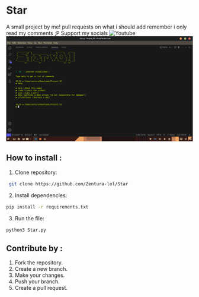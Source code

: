 # Star
A small project by me! pull requests on what i should add remember i only read my comments ;P
Support my socials
![Youtube](https://www.youtube.com/@Zentura-x)
![How it looks](https://github.com/Zentura-lol/Star/blob/main/images/image.png)

## How to install :
1. Clone repository:
```bash
 git clone https://github.com/Zentura-lol/Star
```

2. Install dependencies:
```bash
pip install -r requirements.txt
```

3. Run the file:
```bash
python3 Star.py
```

## Contribute by :
1. Fork the repository.
2. Create a new branch.
3. Make your changes.
4. Push your branch.
5. Create a pull request.
